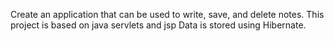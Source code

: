 Create an application that can be used to write, save, and delete notes.
This project is based on java servlets and jsp
Data is stored using Hibernate.
